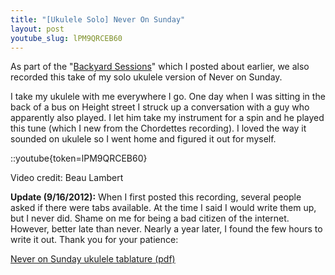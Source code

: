 ```yaml
---
title: "[Ukulele Solo] Never On Sunday"
layout: post
youtube_slug: lPM9QRCEB60
---
```


As part of the "[Backyard Sessions](/blog/backyard-ukulele-session-ukulele-videos-with-chelsea/)" which I posted about earlier, we also recorded this take of my solo ukulele version of Never on Sunday.

I take my ukulele with me everywhere I go. One day when I was sitting in the back of a bus on Height street I struck up a conversation with a guy who apparently also played. I let him take my instrument for a spin and he played this tune (which I new from the Chordettes recording). I loved the way it sounded on ukulele so I went home and figured it out for myself.

::youtube{token=lPM9QRCEB60}

Video credit: Beau Lambert

<strong>Update (9/16/2012):</strong> When I first posted this recording, several people asked if there were tabs available. At the time I said I would write them up, but I never did. Shame on me for being a bad citizen of the internet. However, better late than never. Nearly a year later, I found the few hours to write it out. Thank you for your patience:

<a href='/uploads/2011/11/Never_on_Sunday_Ukulele.pdf'>Never on Sunday ukulele tablature (pdf)</a>
